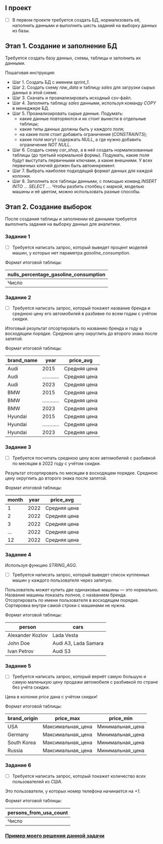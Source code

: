 ## I проект

- [ ] В первом проекте требуется создать БД, нормализовать её, наполнить данными и выполнить шесть заданий на выборку данных из базы.

## Этап 1. Создание и заполнение БД

Требуется создать базу данных, схемы, таблицы и заполнить их данными.

Пошаговая инструкция:
- Шаг 1. Создать БД с именем *sprint_1*.
- Шаг 2. Создать схему *raw_data* и таблицу *sales* для загрузки сырых данных в этой схеме.
- Шаг 3. Скачать и проанализировать исходный csv-файл.
- Шаг 4. Заполнить таблицу *sales* данными, используя команду *COPY* в менеджере БД.
- Шаг 5. Проанализировать сырые данные.
  Подумать:
    - какие данные повторяются и их стоит вынести в отдельные таблицы;
    - какие типы данных должны быть у каждого поля;
    - на какие поля стоит добавить ограничения (*CONSTRAINTS*);
    - какие поля могут содержать *NULL*, а где нужно добавить ограничение *NOT NULL*.
- Шаг 6. Создать схему *car_shop*, а в ней создать нормализованные таблицы (до третьей нормальной формы). Подумать, какие поля будут выступать первичными ключами, а какие внешними. У всех первичных ключей должен быть автоинкремент.
- Шаг 7. Выбрать наиболее подходящий формат данных для каждой колонки.
- Шаг 8. Заполнить все таблицы данными, c помощью команд *INSERT INTO … SELECT …*. Чтобы разбить столбец с маркой, моделью машины и её цветом, можно использовать разные способы.

## Этап 2. Создание выборок

После создания таблицы и заполнении её данными требуется выполнить задания на выборку данных для аналитики.

### Задание 1
- [ ] Требуется написать запрос, который выведет процент моделей машин, у которых нет параметра *gasoline_consumption*.

Формат итоговой таблицы:

| nulls_percentage_gasoline_consumption  |
| ------------- |
|  Число  |

### Задание 2
- [ ] Требуется написать запрос, который покажет название бренда и среднюю цену его автомобилей в разбивке по всем годам с учётом скидки. 

Итоговый результат отсортировать по названию бренда и году в восходящем порядке. Среднюю цену округлить до второго знака после запятой.

Формат итоговой таблицы:

| brand_name  | year | price_avg  |
| ---- | ---- | ---- |
|  Audi  |  2015  |  Средняя цена  |
|  Audi  |  …………  |  Средняя цена  |
|  Audi  |  2023  |  Средняя цена  |
|  BMW  |  2015  |  Средняя цена  |
|  BMW  |  …………  |  Средняя цена  |
|  BMW  |  2023  |  Средняя цена  |
|  Hyundai  |  2015  |  Средняя цена  |
|  Hyundai  |  …………  |  Средняя цена  |
|  Hyundai  |  2023  |  Средняя цена  |

### Задание 3
- [ ] Требуется посчитать среднюю цену всех автомобилей с разбивкой по месяцам в 2022 году с учётом скидки.

Результат отсортировать по месяцам в восходящем порядке. Среднюю цену округлить до второго знака после запятой.

Формат итоговой таблицы:

| month  | year | price_avg  |
| ---- | ---- | ---- |
|  1  |  2022  |  Средняя цена  |
|  2  |  2022  |  Средняя цена  |
|  3  |  2022  |  Средняя цена  |
|  …  |  2022  |  Средняя цена  |
|  12  |  2022  |  Средняя цена  |

### Задание 4
Используя функцию *STRING_AGG*. 
- [ ] Требуется написать запрос, который выведет список купленных машин у каждого пользователя через запятую.

Пользователь может купить две одинаковые машины — это нормально. Название машины показать полное, с названием бренда. 
Отсортировать по имени пользователя в восходящем порядке. Сортировка внутри самой строки с машинами не нужна.

Формат итоговой таблицы:

| person  | cars |
| ---- | ---- |
|  Alexander Kozlov  |  Lada Vesta  |
|  John Doe  |  Audi A3, Lada Samara  |
|  Ivan Petrov  |  Audi S3  |

### Задание 5
- [ ] Требуется написать запрос, который вернёт самую большую и самую маленькую цену продажи автомобиля с разбивкой по стране без учёта скидки.

Цена в колонке *price* дана с учётом скидки!

Формат итоговой таблицы:

| brand_origin  | price_max | price_min  |
| ---- | ---- | ---- |
|  USA  |  Максимальная_цена  |  Минимальная_цена  |
|  Germany  |  Максимальная_цена  |  Минимальная_цена  |
|  South Korea  |  Максимальная_цена  |  Минимальная_цена  |
|  Russia  |  Максимальная_цена  |  Минимальная_цена  |

### Задание 6
- [ ] Требуется написать запрос, который покажет количество всех пользователей из *США*.

Это пользователи, у которых номер телефона начинается на *+1*.

Формат итоговой таблицы:

| persons_from_usa_count  |
| ------------- |
|  Число  |

 ### [Пример моего решения данной задачи](https://github.com/SayJustOnlyMe/portfolio/blob/main/SQL/Yandex%20Workshop/SQL%20for%20development/Module%201/queries.sql)
